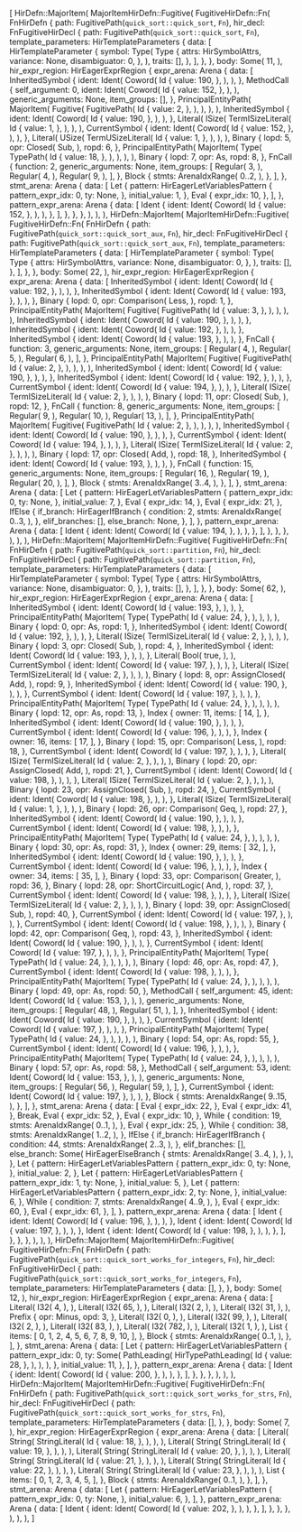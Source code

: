 [
    HirDefn::MajorItem(
        MajorItemHirDefn::Fugitive(
            FugitiveHirDefn::Fn(
                FnHirDefn {
                    path: FugitivePath(`quick_sort::quick_sort`, `Fn`),
                    hir_decl: FnFugitiveHirDecl {
                        path: FugitivePath(`quick_sort::quick_sort`, `Fn`),
                        template_parameters: HirTemplateParameters {
                            data: [
                                HirTemplateParameter {
                                    symbol: Type(
                                        Type {
                                            attrs: HirSymbolAttrs,
                                            variance: None,
                                            disambiguator: 0,
                                        },
                                    ),
                                    traits: [],
                                },
                            ],
                        },
                    },
                    body: Some(
                        11,
                    ),
                    hir_expr_region: HirEagerExprRegion {
                        expr_arena: Arena {
                            data: [
                                InheritedSymbol {
                                    ident: Ident(
                                        Coword(
                                            Id {
                                                value: 190,
                                            },
                                        ),
                                    ),
                                },
                                MethodCall {
                                    self_argument: 0,
                                    ident: Ident(
                                        Coword(
                                            Id {
                                                value: 152,
                                            },
                                        ),
                                    ),
                                    generic_arguments: None,
                                    item_groups: [],
                                },
                                PrincipalEntityPath(
                                    MajorItem(
                                        Fugitive(
                                            FugitivePath(
                                                Id {
                                                    value: 2,
                                                },
                                            ),
                                        ),
                                    ),
                                ),
                                InheritedSymbol {
                                    ident: Ident(
                                        Coword(
                                            Id {
                                                value: 190,
                                            },
                                        ),
                                    ),
                                },
                                Literal(
                                    ISize(
                                        TermISizeLiteral(
                                            Id {
                                                value: 1,
                                            },
                                        ),
                                    ),
                                ),
                                CurrentSymbol {
                                    ident: Ident(
                                        Coword(
                                            Id {
                                                value: 152,
                                            },
                                        ),
                                    ),
                                },
                                Literal(
                                    USize(
                                        TermUSizeLiteral(
                                            Id {
                                                value: 1,
                                            },
                                        ),
                                    ),
                                ),
                                Binary {
                                    lopd: 5,
                                    opr: Closed(
                                        Sub,
                                    ),
                                    ropd: 6,
                                },
                                PrincipalEntityPath(
                                    MajorItem(
                                        Type(
                                            TypePath(
                                                Id {
                                                    value: 18,
                                                },
                                            ),
                                        ),
                                    ),
                                ),
                                Binary {
                                    lopd: 7,
                                    opr: As,
                                    ropd: 8,
                                },
                                FnCall {
                                    function: 2,
                                    generic_arguments: None,
                                    item_groups: [
                                        Regular(
                                            3,
                                        ),
                                        Regular(
                                            4,
                                        ),
                                        Regular(
                                            9,
                                        ),
                                    ],
                                },
                                Block {
                                    stmts: ArenaIdxRange(
                                        0..2,
                                    ),
                                },
                            ],
                        },
                        stmt_arena: Arena {
                            data: [
                                Let {
                                    pattern: HirEagerLetVariablesPattern {
                                        pattern_expr_idx: 0,
                                        ty: None,
                                    },
                                    initial_value: 1,
                                },
                                Eval {
                                    expr_idx: 10,
                                },
                            ],
                        },
                        pattern_expr_arena: Arena {
                            data: [
                                Ident {
                                    ident: Ident(
                                        Coword(
                                            Id {
                                                value: 152,
                                            },
                                        ),
                                    ),
                                },
                            ],
                        },
                    },
                },
            ),
        ),
    ),
    HirDefn::MajorItem(
        MajorItemHirDefn::Fugitive(
            FugitiveHirDefn::Fn(
                FnHirDefn {
                    path: FugitivePath(`quick_sort::quick_sort_aux`, `Fn`),
                    hir_decl: FnFugitiveHirDecl {
                        path: FugitivePath(`quick_sort::quick_sort_aux`, `Fn`),
                        template_parameters: HirTemplateParameters {
                            data: [
                                HirTemplateParameter {
                                    symbol: Type(
                                        Type {
                                            attrs: HirSymbolAttrs,
                                            variance: None,
                                            disambiguator: 0,
                                        },
                                    ),
                                    traits: [],
                                },
                            ],
                        },
                    },
                    body: Some(
                        22,
                    ),
                    hir_expr_region: HirEagerExprRegion {
                        expr_arena: Arena {
                            data: [
                                InheritedSymbol {
                                    ident: Ident(
                                        Coword(
                                            Id {
                                                value: 192,
                                            },
                                        ),
                                    ),
                                },
                                InheritedSymbol {
                                    ident: Ident(
                                        Coword(
                                            Id {
                                                value: 193,
                                            },
                                        ),
                                    ),
                                },
                                Binary {
                                    lopd: 0,
                                    opr: Comparison(
                                        Less,
                                    ),
                                    ropd: 1,
                                },
                                PrincipalEntityPath(
                                    MajorItem(
                                        Fugitive(
                                            FugitivePath(
                                                Id {
                                                    value: 3,
                                                },
                                            ),
                                        ),
                                    ),
                                ),
                                InheritedSymbol {
                                    ident: Ident(
                                        Coword(
                                            Id {
                                                value: 190,
                                            },
                                        ),
                                    ),
                                },
                                InheritedSymbol {
                                    ident: Ident(
                                        Coword(
                                            Id {
                                                value: 192,
                                            },
                                        ),
                                    ),
                                },
                                InheritedSymbol {
                                    ident: Ident(
                                        Coword(
                                            Id {
                                                value: 193,
                                            },
                                        ),
                                    ),
                                },
                                FnCall {
                                    function: 3,
                                    generic_arguments: None,
                                    item_groups: [
                                        Regular(
                                            4,
                                        ),
                                        Regular(
                                            5,
                                        ),
                                        Regular(
                                            6,
                                        ),
                                    ],
                                },
                                PrincipalEntityPath(
                                    MajorItem(
                                        Fugitive(
                                            FugitivePath(
                                                Id {
                                                    value: 2,
                                                },
                                            ),
                                        ),
                                    ),
                                ),
                                InheritedSymbol {
                                    ident: Ident(
                                        Coword(
                                            Id {
                                                value: 190,
                                            },
                                        ),
                                    ),
                                },
                                InheritedSymbol {
                                    ident: Ident(
                                        Coword(
                                            Id {
                                                value: 192,
                                            },
                                        ),
                                    ),
                                },
                                CurrentSymbol {
                                    ident: Ident(
                                        Coword(
                                            Id {
                                                value: 194,
                                            },
                                        ),
                                    ),
                                },
                                Literal(
                                    ISize(
                                        TermISizeLiteral(
                                            Id {
                                                value: 2,
                                            },
                                        ),
                                    ),
                                ),
                                Binary {
                                    lopd: 11,
                                    opr: Closed(
                                        Sub,
                                    ),
                                    ropd: 12,
                                },
                                FnCall {
                                    function: 8,
                                    generic_arguments: None,
                                    item_groups: [
                                        Regular(
                                            9,
                                        ),
                                        Regular(
                                            10,
                                        ),
                                        Regular(
                                            13,
                                        ),
                                    ],
                                },
                                PrincipalEntityPath(
                                    MajorItem(
                                        Fugitive(
                                            FugitivePath(
                                                Id {
                                                    value: 2,
                                                },
                                            ),
                                        ),
                                    ),
                                ),
                                InheritedSymbol {
                                    ident: Ident(
                                        Coword(
                                            Id {
                                                value: 190,
                                            },
                                        ),
                                    ),
                                },
                                CurrentSymbol {
                                    ident: Ident(
                                        Coword(
                                            Id {
                                                value: 194,
                                            },
                                        ),
                                    ),
                                },
                                Literal(
                                    ISize(
                                        TermISizeLiteral(
                                            Id {
                                                value: 2,
                                            },
                                        ),
                                    ),
                                ),
                                Binary {
                                    lopd: 17,
                                    opr: Closed(
                                        Add,
                                    ),
                                    ropd: 18,
                                },
                                InheritedSymbol {
                                    ident: Ident(
                                        Coword(
                                            Id {
                                                value: 193,
                                            },
                                        ),
                                    ),
                                },
                                FnCall {
                                    function: 15,
                                    generic_arguments: None,
                                    item_groups: [
                                        Regular(
                                            16,
                                        ),
                                        Regular(
                                            19,
                                        ),
                                        Regular(
                                            20,
                                        ),
                                    ],
                                },
                                Block {
                                    stmts: ArenaIdxRange(
                                        3..4,
                                    ),
                                },
                            ],
                        },
                        stmt_arena: Arena {
                            data: [
                                Let {
                                    pattern: HirEagerLetVariablesPattern {
                                        pattern_expr_idx: 0,
                                        ty: None,
                                    },
                                    initial_value: 7,
                                },
                                Eval {
                                    expr_idx: 14,
                                },
                                Eval {
                                    expr_idx: 21,
                                },
                                IfElse {
                                    if_branch: HirEagerIfBranch {
                                        condition: 2,
                                        stmts: ArenaIdxRange(
                                            0..3,
                                        ),
                                    },
                                    elif_branches: [],
                                    else_branch: None,
                                },
                            ],
                        },
                        pattern_expr_arena: Arena {
                            data: [
                                Ident {
                                    ident: Ident(
                                        Coword(
                                            Id {
                                                value: 194,
                                            },
                                        ),
                                    ),
                                },
                            ],
                        },
                    },
                },
            ),
        ),
    ),
    HirDefn::MajorItem(
        MajorItemHirDefn::Fugitive(
            FugitiveHirDefn::Fn(
                FnHirDefn {
                    path: FugitivePath(`quick_sort::partition`, `Fn`),
                    hir_decl: FnFugitiveHirDecl {
                        path: FugitivePath(`quick_sort::partition`, `Fn`),
                        template_parameters: HirTemplateParameters {
                            data: [
                                HirTemplateParameter {
                                    symbol: Type(
                                        Type {
                                            attrs: HirSymbolAttrs,
                                            variance: None,
                                            disambiguator: 0,
                                        },
                                    ),
                                    traits: [],
                                },
                            ],
                        },
                    },
                    body: Some(
                        62,
                    ),
                    hir_expr_region: HirEagerExprRegion {
                        expr_arena: Arena {
                            data: [
                                InheritedSymbol {
                                    ident: Ident(
                                        Coword(
                                            Id {
                                                value: 193,
                                            },
                                        ),
                                    ),
                                },
                                PrincipalEntityPath(
                                    MajorItem(
                                        Type(
                                            TypePath(
                                                Id {
                                                    value: 24,
                                                },
                                            ),
                                        ),
                                    ),
                                ),
                                Binary {
                                    lopd: 0,
                                    opr: As,
                                    ropd: 1,
                                },
                                InheritedSymbol {
                                    ident: Ident(
                                        Coword(
                                            Id {
                                                value: 192,
                                            },
                                        ),
                                    ),
                                },
                                Literal(
                                    ISize(
                                        TermISizeLiteral(
                                            Id {
                                                value: 2,
                                            },
                                        ),
                                    ),
                                ),
                                Binary {
                                    lopd: 3,
                                    opr: Closed(
                                        Sub,
                                    ),
                                    ropd: 4,
                                },
                                InheritedSymbol {
                                    ident: Ident(
                                        Coword(
                                            Id {
                                                value: 193,
                                            },
                                        ),
                                    ),
                                },
                                Literal(
                                    Bool(
                                        true,
                                    ),
                                ),
                                CurrentSymbol {
                                    ident: Ident(
                                        Coword(
                                            Id {
                                                value: 197,
                                            },
                                        ),
                                    ),
                                },
                                Literal(
                                    ISize(
                                        TermISizeLiteral(
                                            Id {
                                                value: 2,
                                            },
                                        ),
                                    ),
                                ),
                                Binary {
                                    lopd: 8,
                                    opr: AssignClosed(
                                        Add,
                                    ),
                                    ropd: 9,
                                },
                                InheritedSymbol {
                                    ident: Ident(
                                        Coword(
                                            Id {
                                                value: 190,
                                            },
                                        ),
                                    ),
                                },
                                CurrentSymbol {
                                    ident: Ident(
                                        Coword(
                                            Id {
                                                value: 197,
                                            },
                                        ),
                                    ),
                                },
                                PrincipalEntityPath(
                                    MajorItem(
                                        Type(
                                            TypePath(
                                                Id {
                                                    value: 24,
                                                },
                                            ),
                                        ),
                                    ),
                                ),
                                Binary {
                                    lopd: 12,
                                    opr: As,
                                    ropd: 13,
                                },
                                Index {
                                    owner: 11,
                                    items: [
                                        14,
                                    ],
                                },
                                InheritedSymbol {
                                    ident: Ident(
                                        Coword(
                                            Id {
                                                value: 190,
                                            },
                                        ),
                                    ),
                                },
                                CurrentSymbol {
                                    ident: Ident(
                                        Coword(
                                            Id {
                                                value: 196,
                                            },
                                        ),
                                    ),
                                },
                                Index {
                                    owner: 16,
                                    items: [
                                        17,
                                    ],
                                },
                                Binary {
                                    lopd: 15,
                                    opr: Comparison(
                                        Less,
                                    ),
                                    ropd: 18,
                                },
                                CurrentSymbol {
                                    ident: Ident(
                                        Coword(
                                            Id {
                                                value: 197,
                                            },
                                        ),
                                    ),
                                },
                                Literal(
                                    ISize(
                                        TermISizeLiteral(
                                            Id {
                                                value: 2,
                                            },
                                        ),
                                    ),
                                ),
                                Binary {
                                    lopd: 20,
                                    opr: AssignClosed(
                                        Add,
                                    ),
                                    ropd: 21,
                                },
                                CurrentSymbol {
                                    ident: Ident(
                                        Coword(
                                            Id {
                                                value: 198,
                                            },
                                        ),
                                    ),
                                },
                                Literal(
                                    ISize(
                                        TermISizeLiteral(
                                            Id {
                                                value: 2,
                                            },
                                        ),
                                    ),
                                ),
                                Binary {
                                    lopd: 23,
                                    opr: AssignClosed(
                                        Sub,
                                    ),
                                    ropd: 24,
                                },
                                CurrentSymbol {
                                    ident: Ident(
                                        Coword(
                                            Id {
                                                value: 198,
                                            },
                                        ),
                                    ),
                                },
                                Literal(
                                    ISize(
                                        TermISizeLiteral(
                                            Id {
                                                value: 1,
                                            },
                                        ),
                                    ),
                                ),
                                Binary {
                                    lopd: 26,
                                    opr: Comparison(
                                        Geq,
                                    ),
                                    ropd: 27,
                                },
                                InheritedSymbol {
                                    ident: Ident(
                                        Coword(
                                            Id {
                                                value: 190,
                                            },
                                        ),
                                    ),
                                },
                                CurrentSymbol {
                                    ident: Ident(
                                        Coword(
                                            Id {
                                                value: 198,
                                            },
                                        ),
                                    ),
                                },
                                PrincipalEntityPath(
                                    MajorItem(
                                        Type(
                                            TypePath(
                                                Id {
                                                    value: 24,
                                                },
                                            ),
                                        ),
                                    ),
                                ),
                                Binary {
                                    lopd: 30,
                                    opr: As,
                                    ropd: 31,
                                },
                                Index {
                                    owner: 29,
                                    items: [
                                        32,
                                    ],
                                },
                                InheritedSymbol {
                                    ident: Ident(
                                        Coword(
                                            Id {
                                                value: 190,
                                            },
                                        ),
                                    ),
                                },
                                CurrentSymbol {
                                    ident: Ident(
                                        Coword(
                                            Id {
                                                value: 196,
                                            },
                                        ),
                                    ),
                                },
                                Index {
                                    owner: 34,
                                    items: [
                                        35,
                                    ],
                                },
                                Binary {
                                    lopd: 33,
                                    opr: Comparison(
                                        Greater,
                                    ),
                                    ropd: 36,
                                },
                                Binary {
                                    lopd: 28,
                                    opr: ShortCircuitLogic(
                                        And,
                                    ),
                                    ropd: 37,
                                },
                                CurrentSymbol {
                                    ident: Ident(
                                        Coword(
                                            Id {
                                                value: 198,
                                            },
                                        ),
                                    ),
                                },
                                Literal(
                                    ISize(
                                        TermISizeLiteral(
                                            Id {
                                                value: 2,
                                            },
                                        ),
                                    ),
                                ),
                                Binary {
                                    lopd: 39,
                                    opr: AssignClosed(
                                        Sub,
                                    ),
                                    ropd: 40,
                                },
                                CurrentSymbol {
                                    ident: Ident(
                                        Coword(
                                            Id {
                                                value: 197,
                                            },
                                        ),
                                    ),
                                },
                                CurrentSymbol {
                                    ident: Ident(
                                        Coword(
                                            Id {
                                                value: 198,
                                            },
                                        ),
                                    ),
                                },
                                Binary {
                                    lopd: 42,
                                    opr: Comparison(
                                        Geq,
                                    ),
                                    ropd: 43,
                                },
                                InheritedSymbol {
                                    ident: Ident(
                                        Coword(
                                            Id {
                                                value: 190,
                                            },
                                        ),
                                    ),
                                },
                                CurrentSymbol {
                                    ident: Ident(
                                        Coword(
                                            Id {
                                                value: 197,
                                            },
                                        ),
                                    ),
                                },
                                PrincipalEntityPath(
                                    MajorItem(
                                        Type(
                                            TypePath(
                                                Id {
                                                    value: 24,
                                                },
                                            ),
                                        ),
                                    ),
                                ),
                                Binary {
                                    lopd: 46,
                                    opr: As,
                                    ropd: 47,
                                },
                                CurrentSymbol {
                                    ident: Ident(
                                        Coword(
                                            Id {
                                                value: 198,
                                            },
                                        ),
                                    ),
                                },
                                PrincipalEntityPath(
                                    MajorItem(
                                        Type(
                                            TypePath(
                                                Id {
                                                    value: 24,
                                                },
                                            ),
                                        ),
                                    ),
                                ),
                                Binary {
                                    lopd: 49,
                                    opr: As,
                                    ropd: 50,
                                },
                                MethodCall {
                                    self_argument: 45,
                                    ident: Ident(
                                        Coword(
                                            Id {
                                                value: 153,
                                            },
                                        ),
                                    ),
                                    generic_arguments: None,
                                    item_groups: [
                                        Regular(
                                            48,
                                        ),
                                        Regular(
                                            51,
                                        ),
                                    ],
                                },
                                InheritedSymbol {
                                    ident: Ident(
                                        Coword(
                                            Id {
                                                value: 190,
                                            },
                                        ),
                                    ),
                                },
                                CurrentSymbol {
                                    ident: Ident(
                                        Coword(
                                            Id {
                                                value: 197,
                                            },
                                        ),
                                    ),
                                },
                                PrincipalEntityPath(
                                    MajorItem(
                                        Type(
                                            TypePath(
                                                Id {
                                                    value: 24,
                                                },
                                            ),
                                        ),
                                    ),
                                ),
                                Binary {
                                    lopd: 54,
                                    opr: As,
                                    ropd: 55,
                                },
                                CurrentSymbol {
                                    ident: Ident(
                                        Coword(
                                            Id {
                                                value: 196,
                                            },
                                        ),
                                    ),
                                },
                                PrincipalEntityPath(
                                    MajorItem(
                                        Type(
                                            TypePath(
                                                Id {
                                                    value: 24,
                                                },
                                            ),
                                        ),
                                    ),
                                ),
                                Binary {
                                    lopd: 57,
                                    opr: As,
                                    ropd: 58,
                                },
                                MethodCall {
                                    self_argument: 53,
                                    ident: Ident(
                                        Coword(
                                            Id {
                                                value: 153,
                                            },
                                        ),
                                    ),
                                    generic_arguments: None,
                                    item_groups: [
                                        Regular(
                                            56,
                                        ),
                                        Regular(
                                            59,
                                        ),
                                    ],
                                },
                                CurrentSymbol {
                                    ident: Ident(
                                        Coword(
                                            Id {
                                                value: 197,
                                            },
                                        ),
                                    ),
                                },
                                Block {
                                    stmts: ArenaIdxRange(
                                        9..15,
                                    ),
                                },
                            ],
                        },
                        stmt_arena: Arena {
                            data: [
                                Eval {
                                    expr_idx: 22,
                                },
                                Eval {
                                    expr_idx: 41,
                                },
                                Break,
                                Eval {
                                    expr_idx: 52,
                                },
                                Eval {
                                    expr_idx: 10,
                                },
                                While {
                                    condition: 19,
                                    stmts: ArenaIdxRange(
                                        0..1,
                                    ),
                                },
                                Eval {
                                    expr_idx: 25,
                                },
                                While {
                                    condition: 38,
                                    stmts: ArenaIdxRange(
                                        1..2,
                                    ),
                                },
                                IfElse {
                                    if_branch: HirEagerIfBranch {
                                        condition: 44,
                                        stmts: ArenaIdxRange(
                                            2..3,
                                        ),
                                    },
                                    elif_branches: [],
                                    else_branch: Some(
                                        HirEagerElseBranch {
                                            stmts: ArenaIdxRange(
                                                3..4,
                                            ),
                                        },
                                    ),
                                },
                                Let {
                                    pattern: HirEagerLetVariablesPattern {
                                        pattern_expr_idx: 0,
                                        ty: None,
                                    },
                                    initial_value: 2,
                                },
                                Let {
                                    pattern: HirEagerLetVariablesPattern {
                                        pattern_expr_idx: 1,
                                        ty: None,
                                    },
                                    initial_value: 5,
                                },
                                Let {
                                    pattern: HirEagerLetVariablesPattern {
                                        pattern_expr_idx: 2,
                                        ty: None,
                                    },
                                    initial_value: 6,
                                },
                                While {
                                    condition: 7,
                                    stmts: ArenaIdxRange(
                                        4..9,
                                    ),
                                },
                                Eval {
                                    expr_idx: 60,
                                },
                                Eval {
                                    expr_idx: 61,
                                },
                            ],
                        },
                        pattern_expr_arena: Arena {
                            data: [
                                Ident {
                                    ident: Ident(
                                        Coword(
                                            Id {
                                                value: 196,
                                            },
                                        ),
                                    ),
                                },
                                Ident {
                                    ident: Ident(
                                        Coword(
                                            Id {
                                                value: 197,
                                            },
                                        ),
                                    ),
                                },
                                Ident {
                                    ident: Ident(
                                        Coword(
                                            Id {
                                                value: 198,
                                            },
                                        ),
                                    ),
                                },
                            ],
                        },
                    },
                },
            ),
        ),
    ),
    HirDefn::MajorItem(
        MajorItemHirDefn::Fugitive(
            FugitiveHirDefn::Fn(
                FnHirDefn {
                    path: FugitivePath(`quick_sort::quick_sort_works_for_integers`, `Fn`),
                    hir_decl: FnFugitiveHirDecl {
                        path: FugitivePath(`quick_sort::quick_sort_works_for_integers`, `Fn`),
                        template_parameters: HirTemplateParameters {
                            data: [],
                        },
                    },
                    body: Some(
                        12,
                    ),
                    hir_expr_region: HirEagerExprRegion {
                        expr_arena: Arena {
                            data: [
                                Literal(
                                    I32(
                                        4,
                                    ),
                                ),
                                Literal(
                                    I32(
                                        65,
                                    ),
                                ),
                                Literal(
                                    I32(
                                        2,
                                    ),
                                ),
                                Literal(
                                    I32(
                                        31,
                                    ),
                                ),
                                Prefix {
                                    opr: Minus,
                                    opd: 3,
                                },
                                Literal(
                                    I32(
                                        0,
                                    ),
                                ),
                                Literal(
                                    I32(
                                        99,
                                    ),
                                ),
                                Literal(
                                    I32(
                                        2,
                                    ),
                                ),
                                Literal(
                                    I32(
                                        83,
                                    ),
                                ),
                                Literal(
                                    I32(
                                        782,
                                    ),
                                ),
                                Literal(
                                    I32(
                                        1,
                                    ),
                                ),
                                List {
                                    items: [
                                        0,
                                        1,
                                        2,
                                        4,
                                        5,
                                        6,
                                        7,
                                        8,
                                        9,
                                        10,
                                    ],
                                },
                                Block {
                                    stmts: ArenaIdxRange(
                                        0..1,
                                    ),
                                },
                            ],
                        },
                        stmt_arena: Arena {
                            data: [
                                Let {
                                    pattern: HirEagerLetVariablesPattern {
                                        pattern_expr_idx: 0,
                                        ty: Some(
                                            PathLeading(
                                                HirTypePathLeading(
                                                    Id {
                                                        value: 28,
                                                    },
                                                ),
                                            ),
                                        ),
                                    },
                                    initial_value: 11,
                                },
                            ],
                        },
                        pattern_expr_arena: Arena {
                            data: [
                                Ident {
                                    ident: Ident(
                                        Coword(
                                            Id {
                                                value: 200,
                                            },
                                        ),
                                    ),
                                },
                            ],
                        },
                    },
                },
            ),
        ),
    ),
    HirDefn::MajorItem(
        MajorItemHirDefn::Fugitive(
            FugitiveHirDefn::Fn(
                FnHirDefn {
                    path: FugitivePath(`quick_sort::quick_sort_works_for_strs`, `Fn`),
                    hir_decl: FnFugitiveHirDecl {
                        path: FugitivePath(`quick_sort::quick_sort_works_for_strs`, `Fn`),
                        template_parameters: HirTemplateParameters {
                            data: [],
                        },
                    },
                    body: Some(
                        7,
                    ),
                    hir_expr_region: HirEagerExprRegion {
                        expr_arena: Arena {
                            data: [
                                Literal(
                                    String(
                                        StringLiteral(
                                            Id {
                                                value: 18,
                                            },
                                        ),
                                    ),
                                ),
                                Literal(
                                    String(
                                        StringLiteral(
                                            Id {
                                                value: 19,
                                            },
                                        ),
                                    ),
                                ),
                                Literal(
                                    String(
                                        StringLiteral(
                                            Id {
                                                value: 20,
                                            },
                                        ),
                                    ),
                                ),
                                Literal(
                                    String(
                                        StringLiteral(
                                            Id {
                                                value: 21,
                                            },
                                        ),
                                    ),
                                ),
                                Literal(
                                    String(
                                        StringLiteral(
                                            Id {
                                                value: 22,
                                            },
                                        ),
                                    ),
                                ),
                                Literal(
                                    String(
                                        StringLiteral(
                                            Id {
                                                value: 23,
                                            },
                                        ),
                                    ),
                                ),
                                List {
                                    items: [
                                        0,
                                        1,
                                        2,
                                        3,
                                        4,
                                        5,
                                    ],
                                },
                                Block {
                                    stmts: ArenaIdxRange(
                                        0..1,
                                    ),
                                },
                            ],
                        },
                        stmt_arena: Arena {
                            data: [
                                Let {
                                    pattern: HirEagerLetVariablesPattern {
                                        pattern_expr_idx: 0,
                                        ty: None,
                                    },
                                    initial_value: 6,
                                },
                            ],
                        },
                        pattern_expr_arena: Arena {
                            data: [
                                Ident {
                                    ident: Ident(
                                        Coword(
                                            Id {
                                                value: 202,
                                            },
                                        ),
                                    ),
                                },
                            ],
                        },
                    },
                },
            ),
        ),
    ),
]